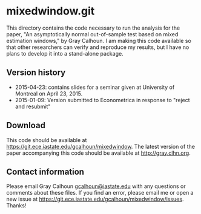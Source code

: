 mixedwindow.git
===============

This directory contains the code necessary to run the analysis for the
paper, "An asymptotically normal out-of-sample test based on mixed
estimation windows," by Gray Calhoun. I am making this code available
so that other researchers can verify and reproduce my results, but I
have no plans to develop it into a stand-alone package.

Version history
---------------

* 2015-04-23: contains slides for a seminar given at University of
  Montreal on April 23, 2015.
* 2015-01-09: Version submitted to Econometrica in response to "reject
  and resubmit"

Download
-------- 

This code should be available at
<https://git.ece.iastate.edu/gcalhoun/mixedwindow>. The latest version
of the paper accompanying this code should be available at
<http://gray.clhn.org>.

Contact information
-------------------

Please email Gray Calhoun <gcalhoun@iastate.edu> with any questions or
comments about these files. If you find an error, please email me or
open a new issue at
<https://git.ece.iastate.edu/gcalhoun/mixedwindow/issues>. Thanks!
